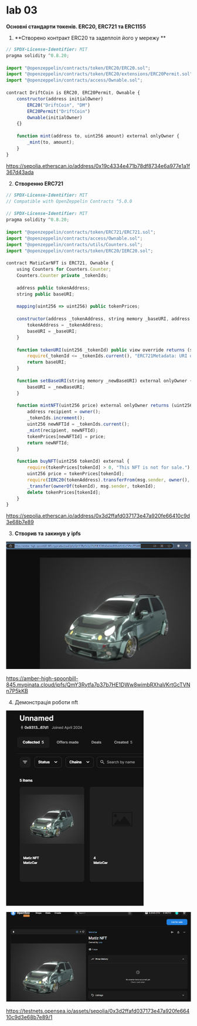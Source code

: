 # lab 03 

__Основні стандарти токенів. ERC20, ERC721 та ERC1155__

1. **Створено контракт ERC20 та задеплоіл його у мережу **


```js
// SPDX-License-Identifier: MIT
pragma solidity ^0.8.20;

import "@openzeppelin/contracts/token/ERC20/ERC20.sol";
import "@openzeppelin/contracts/token/ERC20/extensions/ERC20Permit.sol";
import "@openzeppelin/contracts/access/Ownable.sol";

contract DriftCoin is ERC20, ERC20Permit, Ownable {
    constructor(address initialOwner)
        ERC20("DriftCoin", "DM")
        ERC20Permit("DriftCoin")
        Ownable(initialOwner)
    {}

    function mint(address to, uint256 amount) external onlyOwner {
        _mint(to, amount);
    }
}

```

https://sepolia.etherscan.io/address/0x19c4334e471b78df8734e6a977e1a1f367d43ada

2. **Створенно ERC721**

```js
// SPDX-License-Identifier: MIT
// Compatible with OpenZeppelin Contracts ^5.0.0

// SPDX-License-Identifier: MIT
pragma solidity ^0.8.20;

import "@openzeppelin/contracts/token/ERC721/ERC721.sol";
import "@openzeppelin/contracts/access/Ownable.sol";
import "@openzeppelin/contracts/utils/Counters.sol";
import "@openzeppelin/contracts/token/ERC20/IERC20.sol";

contract MatizCarNFT is ERC721, Ownable {
    using Counters for Counters.Counter;
    Counters.Counter private _tokenIds;

    address public tokenAddress; 
    string public baseURI; 

    mapping(uint256 => uint256) public tokenPrices; 

    constructor(address _tokenAddress, string memory _baseURI, address _initialOwner) ERC721("MatizCar", "MTZC") Ownable(_initialOwner) {
        tokenAddress = _tokenAddress;
        baseURI = _baseURI;
    }

    function tokenURI(uint256 _tokenId) public view override returns (string memory) {
        require(_tokenId <= _tokenIds.current(), "ERC721Metadata: URI query for nonexistent token");
        return baseURI;
    }

    function setBaseURI(string memory _newBaseURI) external onlyOwner {
        baseURI = _newBaseURI;
    }

    function mintNFT(uint256 price) external onlyOwner returns (uint256) {
        address recipient = owner();
        _tokenIds.increment();
        uint256 newNFTId = _tokenIds.current();
        _mint(recipient, newNFTId);
        tokenPrices[newNFTId] = price;
        return newNFTId;
    }

    function buyNFT(uint256 tokenId) external {
        require(tokenPrices[tokenId] > 0, "This NFT is not for sale.");
        uint256 price = tokenPrices[tokenId];
        require(IERC20(tokenAddress).transferFrom(msg.sender, owner(), price), "Token transfer failed.");
        _transfer(ownerOf(tokenId), msg.sender, tokenId);
        delete tokenPrices[tokenId];
    }
}


```

https://sepolia.etherscan.io/address/0x3d2ffafd037173e47a920fe66410c9d3e68b7e89

3. **Створив та закинув у ipfs**

![alt text](image.png)

https://amber-high-spoonbill-845.mypinata.cloud/ipfs/QmY3Rytfa7p37b7HE1DWw8wimbRXhaVKrtGcTVNn7P5kKB


4. Демонстрація роботи nft

![alt text](image-2.png)

![alt text](image-3.png)

https://testnets.opensea.io/assets/sepolia/0x3d2ffafd037173e47a920fe66410c9d3e68b7e89/1